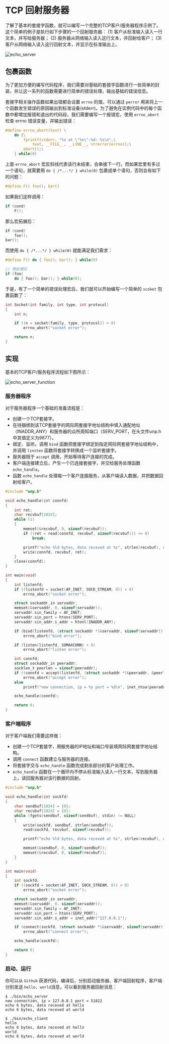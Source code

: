 # TCP 回射服务器

了解了基本的套接字函数，就可以编写一个完整的TCP客户/服务器程序示例了。这个简单的例子是执行如下步骤的一个回射服务器：
(1) 客户从标准输入读入一行文本，并写给服务器；
(2) 服务器从网络输入读入这行文本，并回射给客户；
(3) 客户从网络输入读入这行回射文本，并显示在标准输出上。

![echo_server](images/echo_server.png)

## 包裹函数

为了更加方便的编写代码程序，我们需要对基础的套接字函数进行一些简单的封装，并让这一系列的函数需要进行简单的错误处理，输出基础的错误信息。

套接字相关操作函数如果出错都会设置 `errno` 的值，可以通过 `perror` 用来将上一个函数发生错误的原因输出到标准设备(stderr)。为了避免在实例代码中的每个函数中都增加报错和退出的代码段，我们需要编写一个报错宏，使用 `errno_abort` 检查 errno 错误变量，并输出错误：

```c
#define errno_abort(text) \
    do {\
        fprintf(stderr, "%s at \"%s\":%d: %s\n",\
            text, __FILE__, __LINE__, strerror(errno));\
        abort();\
    } while(0)
```

上面 `errno_abort` 宏反斜线代表该行未结束，会串接下一行。而如果宏里有多过一个语句，就需要用 `do { /*...*/ } while(0)` 包裹成单个语句，否则会有如下的问题：

```c
#define F() foo(); bar()
```

如果我们这样调用：

```c
if (cond)
    F();
```

那么宏拓展后：

```c
if (cond)
    foo();
bar();
```

而使用 `do { /*...*/ } while(0)` 就能满足我们需求：

```c
#define F() do { foo(); bar(); } while(0)

// 预处理后
if (foo)
    do { foo(); bar(); } while(0);
```

于是，有了一个简单的错误处理宏后，我们就可以开始编写一个简单的 `scoket` 包裹函数了：

```c
int Socket(int family, int type, int protocol)
{
    int n;

    if ((n = socket(family, type, protocol)) < 0)
        errno_abort("socket error");

    return n;
}
```

## 实现

基本的TCP客户/服务程序流程如下图所示：

![echo_server_function](images/echo_server_function.png)

### 服务器程序

对于服务器程序一个基础的准备流程是：

- 创建一个TCP套接字。
- 在待捆绑到该TCP套接字的网际网套接字地址结构中填入通配地址（INADDR_ANY）和服务器的众所周知端口（SERV_PORT，在头文件unp.h中其值定义为9877）。
- 绑定、监听。调用 `bind` 函数把套接字绑定到指定网际网套接字地址结构中，并调用 `linsten` 函数将套接字转换成一个监听套接字。
- 服务器阻于 `accept` 调用，开始等待客户连接的完成。
- 客户端连接建立后，产生一个已连接套接字，并交给服务处理函数 `echo_handle`。
- 函数 `echo_handle` 处理每一个客户连接服务，从客户端读入数据，并把数据回射给客户。

```c
#include "unp.h"

void echo_handle(int connfd)
{
    int ret;
    char recvbuf[1024];
    while (1)
    {
        memset(&recvbuf, 0, sizeof(recvbuf));
        if ((ret = read(connfd, recvbuf, sizeof(recvbuf))) <= 0)
            break;

        printf("echo %ld bytes, data receved at %s", strlen(recvbuf), recvbuf);
        write(connfd, recvbuf, ret);
    }
    close(connfd);
}

int main(void)
{
    int listenfd;
    if ((listenfd = socket(AF_INET, SOCK_STREAM, 0)) < 0)
        errno_abort("socket error");

    struct sockaddr_in servaddr;
    memset(&servaddr, 0, sizeof(servaddr));
    servaddr.sin_family = AF_INET;
    servaddr.sin_port = htons(SERV_PORT);
    servaddr.sin_addr.s_addr = htonl(INADDR_ANY);

    if (bind(listenfd, (struct sockaddr *)&servaddr, sizeof(servaddr)) < 0)
        errno_abort("bind error");

    if (listen(listenfd, SOMAXCONN) < 0)
        errno_abort("listen error");

    int connfd;
    struct sockaddr_in peeraddr;
    socklen_t peerlen = sizeof(peeraddr);
    if ((connfd = accept(listenfd, (struct sockaddr *)&peeraddr, &peerlen)) < 0)
        errno_abort("accept error");
    else
        printf("new connection, ip = %s port = %d\n", inet_ntoa(peeraddr.sin_addr), ntohs(peeraddr.sin_port));

    echo_handle(connfd);

    return 0;
}
```

### 客户端程序

对于客户端我们需要这样做：

- 创建一个TCP套接字，用服务器的IP地址和端口号装填网际网套接字地址结构。
- 调用 `connect` 函数建立与服务器的连接。
- 将套接字交与 `echo_handle` 函数完成剩余部分的客户处理工作。
- `echo_handle` 函数在一个循环内不停从标准输入读入一行文本，写到服务器上，读回服务器对该行数据的回射。

```c
#include "unp.h"

void echo_handle(int sockfd)
{
    char sendbuf[1024] = {0};
    char recvbuf[1024] = {0};
    while (fgets(sendbuf, sizeof(sendbuf), stdin) != NULL)
    {
        write(sockfd, sendbuf, strlen(sendbuf));
        read(sockfd, recvbuf, sizeof(recvbuf));

        printf("echo %ld bytes, data receved at %s", strlen(recvbuf), recvbuf);

        memset(&sendbuf, 0, sizeof(sendbuf));
        memset(&recvbuf, 0, sizeof(recvbuf));
    }
}

int main(void)
{
    int sockfd;
    if ((sockfd = socket(AF_INET, SOCK_STREAM, 0)) < 0)
        errno_abort("socket error");

    struct sockaddr_in servaddr;
    memset(&servaddr, 0, sizeof(servaddr));
    servaddr.sin_family = AF_INET;
    servaddr.sin_port = htons(SERV_PORT);
    servaddr.sin_addr.s_addr = inet_addr("127.0.0.1");

    if (connect(sockfd, (struct sockaddr *)&servaddr, sizeof(servaddr)) < 0)
        errno_abort("connect error");

    echo_handle(sockfd);

    return 0;
}
```

### 启动、运行

你可以从 `Github` 获源代码，编译后，分别启动服务器、客户端回射程序，客户端分别发送 `hello`、`world`消息，可以看到服务器回射消息：

```shell
$ ./bin/echo_server
new connection, ip = 127.0.0.1 port = 51822
echo 6 bytes, data receved at hello
echo 6 bytes, data receved at world
```

```shell
$ ./bin/echo_client
hello
echo 6 bytes, data receved at hello
world
echo 6 bytes, data receved at world
```